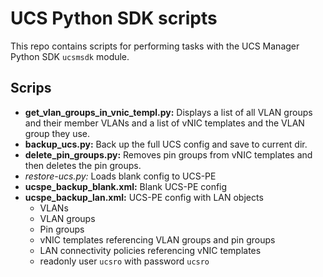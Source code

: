 # UCS Python SDK scripts
This repo contains scripts for performing tasks with the UCS Manager Python SDK `ucsmsdk` module.

## Scrips
* __get_vlan_groups_in_vnic_templ.py:__ Displays a list of all VLAN groups and their member VLANs and a list of vNIC templates and the VLAN group they use.
* __backup_ucs.py:__ Back up the full UCS config and save to current dir.
* __delete_pin_groups.py:__ Removes pin groups from vNIC templates and then deletes the pin groups.
* __restore_-_ucs.py:__ Loads blank config to UCS-PE
* __ucspe_backup_blank.xml:__ Blank UCS-PE config
* __ucspe_backup_lan.xml:__ UCS-PE config with LAN objects
  - VLANs
  - VLAN groups
  - Pin groups
  - vNIC templates referencing VLAN groups and pin groups
  - LAN connectivity policies referencing vNIC templates
  - readonly user `ucsro` with password `ucsro`
